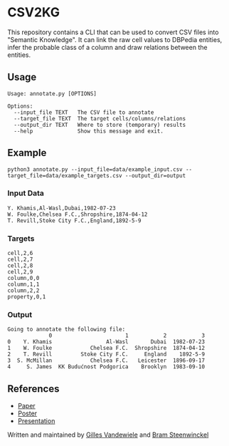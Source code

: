 # CSV2KG

This repository contains a CLI that can be used to convert CSV files into "Semantic Knowledge". It can link the raw cell values to DBPedia entities, infer the probable class of a column and draw relations between the entities.

## Usage

```
Usage: annotate.py [OPTIONS]

Options:
  --input_file TEXT   The CSV file to annotate
  --target_file TEXT  The target cells/columns/relations
  --output_dir TEXT   Where to store (temporary) results
  --help              Show this message and exit.
```

## Example

`python3 annotate.py --input_file=data/example_input.csv --target_file=data/example_targets.csv --output_dir=output`

### Input Data

```
Y. Khamis,Al-Wasl,Dubai,1982-07-23
W. Foulke,Chelsea F.C.,Shropshire,1874-04-12
T. Revill,Stoke City F.C.,England,1892-5-9
```

### Targets

```
cell,2,6
cell,2,7
cell,2,8
cell,2,9
column,0,0
column,1,1
column,2,2
property,0,1
```
### Output

```
Going to annotate the following file:
             0                       1           2           3
0    Y. Khamis                 Al-Wasl       Dubai  1982-07-23
1    W. Foulke            Chelsea F.C.  Shropshire  1874-04-12
2    T. Revill         Stoke City F.C.     England    1892-5-9
3  S. McMillan            Chelsea F.C.   Leicester  1896-09-17
4     S. James  KK Budućnost Podgorica    Brooklyn  1983-09-10

```

## References
* [Paper](http://www.cs.ox.ac.uk/isg/challenges/sem-tab/papers/IDLab.pdf) 
* [Poster](...)
* [Presentation](...)


Written and maintained by [Gilles Vandewiele](https://github.com/GillesVandewiele/) and [Bram Steenwinckel](https://github.com/bsteenwi)